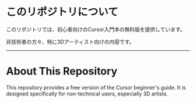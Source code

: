# このリポジトリについて

このリポジトリでは、初心者向けのCursor入門本の無料版を提供しています。

非技術者の方々、特に3Dアーティスト向けの内容です。

---

# About This Repository

This repository provides a free version of the Cursor beginner's guide.
It is designed specifically for non-technical users, especially 3D artists.
